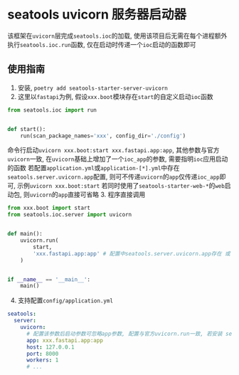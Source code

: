 # seatools uvicorn 服务器启动器

该框架在`uvicorn`层完成`seatools.ioc`的加载, 使用该项目后无需在每个进程额外执行`seatools.ioc.run`函数, 仅在启动时传递一个`ioc`启动的函数即可

## 使用指南
1. 安装, `poetry add seatools-starter-server-uvicorn`
2. 这里以`fastapi`为例, 假设`xxx.boot`模块存在`start`的自定义启动`ioc`函数

```python
from seatools.ioc import run


def start():
    run(scan_package_names='xxx', config_dir='./config')

```
命令行启动`uvicorn xxx.boot:start xxx.fastapi.app:app`, 其他参数与官方`uvicorn`一致, 在`uvicorn`基础上增加了一个`ioc_app`的参数, 需要指明`ioc`应用启动的函数
若配置`application.yml`或`application-[*].yml`中存在`seatools.server.uvicorn.app`配置, 则可不传递`uvicorn`的`app`仅传递`ioc_app`即可, 示例`uvicorn xxx.boot:start`
若同时使用了`seatools-starter-web-*`的`web`启动包, 则`uvicorn`的`app`直接可省略
3. 程序直接调用

```python
from xxx.boot import start
from seatools.ioc.server import uvicorn


def main():
    uvicorn.run(
        start,
        'xxx.fastapi.app:app' # 配置中seatools.server.uvicorn.app存在 或 安装了seatools-starter-web-fastapi 此处可不填
    )


if __name__ == '__main__':
    main()

```
4. 支持配置`config/application.yml`
```yaml
seatools:
  server:
    uvicorn:
      # 配置该参数后启动参数可忽略app参数, 配置与官方uvicorn.run一致, 若安装 seatools-starter-web-fastapi可省略app配置 
      app: xxx.fastapi.app:app
      host: 127.0.0.1
      port: 8000
      workers: 1
      # ...
    
```